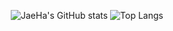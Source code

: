 
<div align="center">

![JaeHa's GitHub stats](https://github-readme-stats.vercel.app/api?username=JeongJaeHa&show_icons=true&theme=ayu-mirage)
![Top Langs](https://github-readme-stats.vercel.app/api/top-langs/?username=6810779s&layout=compact&theme=tokyonight)
</div>

<!--
**JeongJaeHa/JeongJaeHa** is a ✨ _special_ ✨ repository because its `README.md` (this file) appears on your GitHub profile.

Here are some ideas to get you started:

- 🔭 I’m currently working on ...
- 🌱 I’m currently learning ...
- 👯 I’m looking to collaborate on ...
- 🤔 I’m looking for help with ...
- 💬 Ask me about ...
- 📫 How to reach me: ...
- 😄 Pronouns: ...
- ⚡ Fun fact: ...
-->
